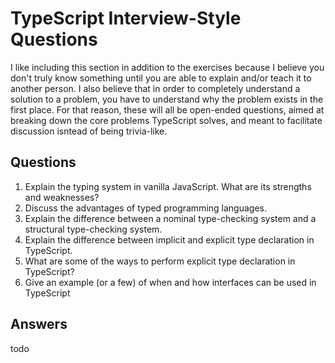 # TypeScript Interview-Style Questions

I like including this section in addition to the exercises because I believe you don't truly know something until you are able to explain and/or teach it to another person. I also believe that in order to completely understand a solution to a problem, you have to understand why the problem exists in the first place. For that reason, these will all be open-ended questions, aimed at breaking down the core problems TypeScript solves, and meant to facilitate discussion isntead of being trivia-like.

## Questions

1. Explain the typing system in vanilla JavaScript. What are its strengths and weaknesses?
2. Discuss the advantages of typed programming languages.
3. Explain the difference between a nominal type-checking system and a structural type-checking system.
4. Explain the difference between implicit and explicit type declaration in TypeScript.
5. What are some of the ways to perform explicit type declaration in TypeScript?
6. Give an example \(or a few\) of when and how interfaces can be used in TypeScript

## Answers

todo

